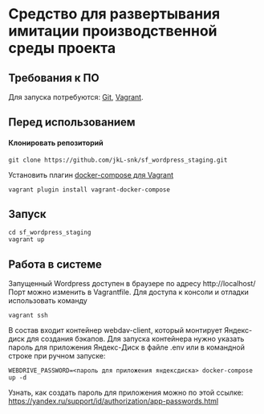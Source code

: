 # Средство для развертывания имитации производственной среды проекта

## Требования к ПО

Для запуска потребуются: [Git](https://git-scm.com/), [Vagrant](https://www.vagrantup.com/).

## Перед использованием

#### Клонировать репозиторий

~~~
git clone https://github.com/jkL-snk/sf_wordpress_staging.git
~~~

Установить плагин [docker-compose для Vagrant](https://github.com/leighmcculloch/vagrant-docker-compose)

~~~
vagrant plugin install vagrant-docker-compose
~~~

## Запуск

~~~
cd sf_wordpress_staging
vagrant up
~~~

## Работа в системе

Запущенный Wordpress доступен в браузере по адресу http://localhost/
Порт можно изменить в Vagrantfile.
Для доступа к консоли и отладки использовать команду

~~~
vagrant ssh
~~~

В состав входит контейнер webdav-client, который монтирует Яндекс-диск для создания бэкапов. Для запуска контейнера нужно указать пароль для приложения Яндекс-Диск в файле .env или в командной строке при ручном запуске:

~~~
WEBDRIVE_PASSWORD=<пароль для приложения яндексдиска> docker-compose up -d
~~~

Узнать, как создать пароль для приложения можно по этой ссылке: https://yandex.ru/support/id/authorization/app-passwords.html
